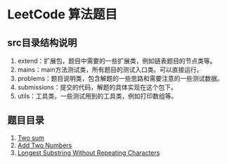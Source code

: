 # LeetCode 算法题目
## src目录结构说明
1. extend：扩展包，题目中需要的一些扩展类，例如链表题目的节点类等。
2. mains：main方法测试类，所有题目的测试入口类。可以直接运行。
3. problems：题目说明类，包含解题的一些思路和需要注意的一些测试数据。
4. submissions：提交的代码，解题的具体实现在这个包下。
5. utils：工具类，一些测试用到的工具类，例如打印数组等。
## 题目目录
1. [Two sum](./src/com/leetcode/problems/TwoSum.md)
2. [Add Two Numbers](./src/com/leetcode/problems/AddTwoNumbers.md)
3. [Longest Substring Without Repeating Characters](./src/com/leetcode/problems/LongestSubstring.md)
